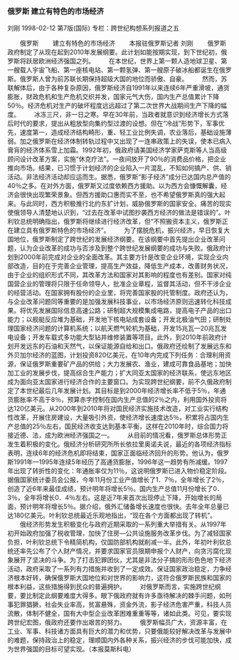 ### 俄罗斯  建立有特色的市场经济
刘刚
1998-02-12
第7版(国际)
专栏：跨世纪构想系列报道之五

　　俄罗斯
　　建立有特色的市场经济
　　本报驻俄罗斯记者  刘刚
　　俄罗斯政府制定了从现在起到2010年发展纲要。此计划如能按期实现，到下世纪初，俄罗斯将跃居欧洲经济强国之列。
　　在本世纪，世界上第一颗人造地球卫星、第一艘载人宇宙飞船、第一座核电站、第一颗氢弹、第一艘原子破冰船都诞生在俄罗斯。俄罗斯人曾为前苏联长期保持超级大国的地位而骄傲、自豪。
　　然而，苏联解体后，由于各种复杂原因，俄罗斯经济自1991年以来连续6年严重滑坡，通货膨胀，财政危机和生产危机交织并发，国家元气大伤，国内生产总值累计下降50％。经济危机对生产的破坏程度远远超过了第二次世界大战期间生产下降的幅度。
　　冰冻三尺，非一日之寒。早在30年前，当政者就意识到经济增长方式落后时代的要求，提出从粗放型向集约型过渡的设想。但在“冷战”形势下，军事优先，速度第一，造成经济结构畸形，重、轻工业比例失调，农业落后，基础设施薄弱。加之俄罗斯在经济体制转轨过程中又出现了一连串政策上的失误，使本已病入膏肓的经济体系雪上加霜。1992年初，俄政府请美国经济学家萨克斯等人当高级顾问设计改革方案，实施“休克疗法”。一夜间放开了90％的消费品价格，把企业推向市场。结果，已习惯于计划经济的企业陷入一片混乱，不知如何搞产、供、销活动。非法经济活动却应运而生。据悉，俄罗斯“影子经济”成分已达国内总产值的40％之多。在对外方面，俄罗斯又过度依赖西方援助。以为西方会慷慨解囊，经济会很快出现繁荣景象。但西方援助口惠而实不至，也不希望俄罗斯真的强大起来。与此同时，西方积极推行北约东扩计划，威胁俄罗斯的国家安全。痛苦的现实使俄领导人清楚地认识到，“过去在改革中试图抄袭西方经济的做法是错误的”。叶利钦总统明确指出，俄罗斯将继续进行经济改革，但“不照搬资本主义，俄罗斯正在建立具有俄罗斯特色的市场经济”。
　　为了摆脱危机，振兴经济，早日恢复大国地位，俄罗斯制定了跨世纪的发展经济纲要。在该纲要中首先提出企业改革问题，认为企业改革的成功与否涉及到整个跨世纪发展纲要的成功与失败。俄政府计划到2000年前完成对企业的全面改革。其主要方针是改变企业环境，实现企业内部改造，目的在于完善企业管理，提高生产效益，降低生产成本，改善财务状况，由于企业的组织形式不同，其改革方法和国家对其影响的程度也有差别。国家对纯国营企业的管理将只限于任命领导人，批准企业章程，监督其活动，但不干涉企业的经营活动。在国家拥有股份的企业里，将完善国家股的托管制度。政府还认为，与企业改革问题同等重要的是加强发展科技事业，以市场经济原则迅速转化科技成果。将优先发展国际信息高速公路；研制超大规模集成电路，提高电子产品的出口能力；以舰艇反应堆为基础，开发地下核电站成套设备；开发北极油气田；研制处理国家经济问题的计算机系统；以航天燃气轮机为基础，开发15兆瓦—20兆瓦发电设备；开发车载式多功能大型钻井维修装置等项目。此外，到2010年前政府计划开发远东的石油和天然气，以保证能源自给和出口。俄政府还绘制了发展远东和外贝加尔经济的蓝图，计划投资820亿美元，在10年内完成下列任务：合理利用资源，保证俄罗斯重要矿产品的供给；大力发展农、渔业，建成可靠食品基地；加快加工业的发展步伐，提高综合生产能力；扩大同亚太国家的经济联系，使远东地区成为面向亚太国家进行经济合作的主要窗口。为实现跨世纪纲要，前不久俄政府制定了本世纪最后几年发展计划。其目标是到2000年经济增长率不低于5％，年通货膨胀率不高于8％，预算赤字控制在国内生产总值的2％之内，利用国外投资将达120亿美元。从2000年到2010年将对国民经济实施技术改造，对工业实行结构性改革，开展住房建设，大量吸引外资，使经济增长速度达5％，积累将占国内生产总值的25％左右，国民经济收支达到基本平衡，这样在2010年时，综合国力将接近德、法，成为欧洲经济强国之一。
　　从目前的情况看，俄罗斯总体形势正发生着积极的变化。俄经济分析研究所所长依拉里奥诺夫说，最近的各项经济指标表明，连续6年的经济危机即将结束，国家正面临经济回升的形势。他认为，俄罗斯1991年—1995年连续5年经历了高通货膨胀，1996年这一趋势有所减缓。1997年出现了转折性的变化：年通胀率仅为11％，这说明俄罗斯已进入物价稳定阶段。据俄国家统计委员会公报，今年11月份工业产值增长了1．7％，全年增长了2％，创造了近6年来最佳成绩，预计明年将增长5％。国内生产总值11月份增长了0．3％，全年将增长0．4％左右。这是近7年来首次出现停止下降，开始增长的局面，预计明年将增长5％。据介绍，俄外汇储备增长速度也很快。去年全年总量已达180亿美元。叶利钦总统最近乐观地指出，“现在各个方面都出现了转机”。
　　俄经济形势发生积极变化与政府近期采取的一系列重大举措有关。从1997年初开始政府加强了税收管理，加快了住房—公共设施服务改革步伐。为了减轻国家负担，叶利钦总统下令精简机构，仅国防部机构就削减一半。此外，年初叶利钦总统还率先公布了个人财产情况，并要求国家官员限期申报个人财产，向贪污腐化现象展开了坚决的斗争。为了打击犯罪团伙，尤其是非法分子搞的形形色色地下经济活动，政府采取了一系列有力措施并收到了一定成效。保证国家政治稳定，力争经济根本好转，确保俄罗斯大国地位和对世界的影响力，这符合俄罗斯民族和国家的根本利益，这些措施得到民众的普遍拥护。
　　对俄罗斯而言，实施跨世纪纲要，要比制定此纲要难度大得多。眼下俄政府就有许多亟待解决的棘手问题，如刑事犯罪猖獗，社会失业率高，贫富悬殊，资金外流，影子经济危害严重，科技人员流散，体制不健全，国有大中型企业改革困难重重等等，诸如此类。可见，要实现跨世纪宏图，俄政府还要作出艰苦的努力。
　　俄罗斯幅员广大，资源丰富，在工业、军事、科技诸方面具有巨大的潜力和优势，只要俄能较好解决改革与发展中的难题，保持政治上的稳定，理顺国内外各种关系，振兴经济的步伐可能加快，成为世界强国的目标可望实现。（本报莫斯科电）
